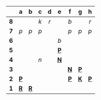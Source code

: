 |     |  a  |  b  |  c  |  d  |  e  |  f  |  g  |  h  |
|:---:|:---:|:---:|:---:|:---:|:---:|:---:|:---:|:---:|
|  **8**  |     |     |  _k_  |  _r_  |     |  _b_  |     |  _r_  |
|  **7**  |  _p_  |  _p_  |  _p_  |     |     |  _p_  |  _p_  |  _p_  |
|  **6**  |     |     |     |     |  _b_  |     |     |     |
|  **5**  |     |     |     |     |  [**P**](https://github.com/grim-kalman)  |     |     |     |
|  **4**  |     |     |  _n_  |     |  [**N**](http://localhost:8080/api/chess/select?square=e4)  |     |     |     |
|  **3**  |     |     |     |     |     |  [**N**](http://localhost:8080/api/chess/select?square=f3)  |  [**P**](http://localhost:8080/api/chess/select?square=g3)  |     |
|  **2**  |  [**P**](http://localhost:8080/api/chess/select?square=a2)  |     |     |     |     |  [**P**](https://github.com/grim-kalman)  |  [**K**](http://localhost:8080/api/chess/select?square=g2)  |  [**P**](http://localhost:8080/api/chess/select?square=h2)  |
|  **1**  |  [**R**](https://github.com/grim-kalman)  |  [**R**](http://localhost:8080/api/chess/select?square=b1)  |     |     |     |     |     |     |
